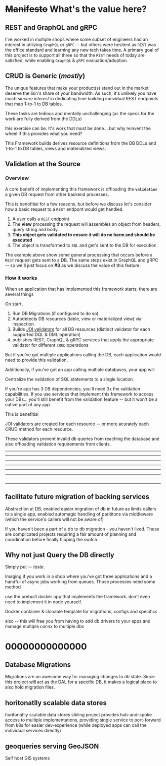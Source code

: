 

# ~~Manifesto~~ What's the value here?

## REST **and** GraphQL **and** gRPC

I've worked in multiple shops where some subset of engineers had an interest in utilizing `GraphQL` or `gRPC` -- but others were hesitent as `REST` was the office standard and learning any new tech takes time. A primary goal of this project is to support all three so that the `REST` needs of today are satisfied, while enabling `GraphQL` & `gRPC` evaluation/adoption.

## CRUD is Generic (_mostly_)

The unique features that make your product(s) stand out in the market deserve the lion's share of your bandwidth. As such, it's unlikely you have much _sincere interest_ in dedicating time building individual REST endpoints that map 1-to-1 to DB tables.

These tasks are tedious and mentally unchallenging (as the specs for the work are fully derived from the DDLs)

 this exercise can be. It's work that must be done... but why reinvent the wheel if this provides what you need?


This Framework builds derives resource definitions from the DB DDLs and 
1-to-1 to DB tables, views and materialized views.










## Validation at the Source

### Overview
A core benefit of implementing this framework is offloading the **`validation`** a given DB request from other backend processes.

This is benefitial for a few reasons, but before we discuss let's consider how a basic request to a `REST` endpont would get handled.

1. A user calls a `REST` endpoint
2. The **view** processing the request will assembles an object from headers, query string and body.
3. **This object gets validated to ensure it will do no harm and should be executed**
4. The object is transformed to `SQL` and get's sent to the DB for execution.

The example above show some general processing that occurs before a `REST` request gets sent to a DB. The same steps exist in GraphQL and gRPC -- so we'll just focus on **#3** as we discuss the value of this feature.


### How it works

When an application that has implemented this framework starts, there are several things


On start,
1. Run DB Migrations (if configured to do so)
2. Autodetects DB resources  (table, view or materialized view) via inspection
3. Builds [JOI validators](https://joi.dev) for all DB resources (distinct validator for each supported DQL & DML operation)
4. publishes REST, GraphQL & gRPC services that apply the appropriate validator for different `CRUD` operations


But if you've got multiple applications calling the DB, each application would need to provide this validation.

Additionally, if you've got an app calling multiple databases, your app will 

Centralize the validation of SQL statements to a single location.

If you're app has 3 DB dependencies, you'll need 3x the validation capabilities. If you use services that implement this framework to access your DBs... you'll still benefit from the validation feature -- but it won't be a native part of any app.


This is benefitial 

JOI validators are created for each resource -- or more acurately each CRUD method for each resource.

These validators prevent invalid db queries from reaching the database and also offloading validation requirements from clients.



---------
---------
---------
---------
---------
---------
---------
---------






## facilitate future migration of backing services
Abstraction at DB, enabled easier migration of db in future as limits callers to a single app, enabled automagic handling of parititons via middleware (which the service's callers will not be aware of)

If you haven't been a part of a db to db migration - you haven't lived. These are complicated projects requiring a fair amount of planning and coordination before finally flipping the switch.





## Why not just Query the DB directly

Simply put -- _taste_.

Imaging if you work in a shop where you've got three applications and a handful of async jobs working from queues. Those processes need some method


use the prebuilt docker app that implements the framework. don't even need to implement it in node yourself.

Docker container & clonable template for migrations, configs and specifics

also -- this will free you from having to add db drivers to your apps and manage multiple connx to multiple dbs


00000000000000
===







## Database Migrations

Migrations are an awesome way for managing changes to db state. Since this project will act as the DAL for a specific DB, it makes a logical place to also hold migration files.



## horitonatlly scalable data stores

horitonatlly scalable data stores
sibling project provides hub-and-spoke access to multiple implementations, providing single service to port-forward from k8s for easier dev-experience (while deployed apps can call the individual services directly)


## geoqueries serving GeoJSON

Self host GIS systems

